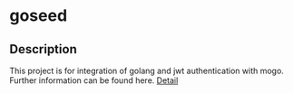# goseed
## Description
This project is for integration of golang and jwt authentication with mogo.
Further information can be found here. 
[Detail](https://medium.com/@devcrazy/golang-gin-jwt-mogo-mongodb-orm-golang-authentication-example-52c3c1189488?sk=9169b794339b8aab56de9b99ec45b3ff)
